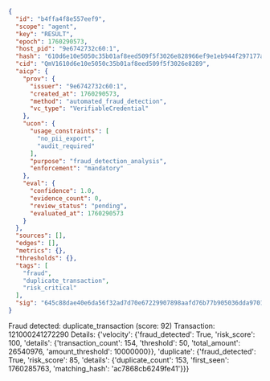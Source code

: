 ```json
{
  "id": "b4ffa4f8e557eef9",
  "scope": "agent",
  "key": "RESULT",
  "epoch": 1760290573,
  "host_pid": "9e6742732c60:1",
  "hash": "610d6e10e5050c35b01af8eed509f5f3026e828966ef9e1eb944f297177ae3a2",
  "cid": "QmV1610d6e10e5050c35b01af8eed509f5f3026e8289",
  "aicp": {
    "prov": {
      "issuer": "9e6742732c60:1",
      "created_at": 1760290573,
      "method": "automated_fraud_detection",
      "vc_type": "VerifiableCredential"
    },
    "ucon": {
      "usage_constraints": [
        "no_pii_export",
        "audit_required"
      ],
      "purpose": "fraud_detection_analysis",
      "enforcement": "mandatory"
    },
    "eval": {
      "confidence": 1.0,
      "evidence_count": 0,
      "review_status": "pending",
      "evaluated_at": 1760290573
    }
  },
  "sources": [],
  "edges": [],
  "metrics": {},
  "thresholds": {},
  "tags": [
    "fraud",
    "duplicate_transaction",
    "risk_critical"
  ],
  "sig": "645c88dae40e6da56f32ad7d70e67229907898aafd76b77b905036dda97012f0"
}
```

Fraud detected: duplicate_transaction (score: 92)
Transaction: 121000241272290
Details: {'velocity': {'fraud_detected': True, 'risk_score': 100, 'details': {'transaction_count': 154, 'threshold': 50, 'total_amount': 26540976, 'amount_threshold': 10000000}}, 'duplicate': {'fraud_detected': True, 'risk_score': 85, 'details': {'duplicate_count': 153, 'first_seen': 1760285763, 'matching_hash': 'ac7868cb6249fe41'}}}